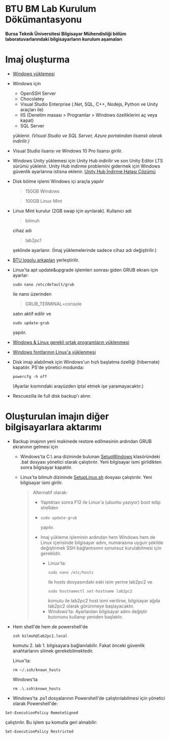 
# BTU BM Lab Kurulum Dökümantasyonu
**Bursa Teknik Üniversitesi Bilgisayar Mühendisliği bölüm laboratuvarlarındaki bilgisayarların kurulum aşamaları**

# Imaj oluşturma

- [Windows yüklemesi](WindowsYuklemesi.md)

- Windows için

	- OpenSSH Server
	- Chocolatey
	- Visual Studio Enterprise (.Net, SQL, C++, Nodejs, Python ve Unity araçları ile)
	- IIS (Denetim masası \> Programlar \> Windows özelliklerini aç veya kapat)
	- SQL Server
	
	yüklenir. *(Visual Studio ve SQL Server, Azure portalından lisanslı olarak indirilir.)*

- Visual Studio lisansı ve Windows 10 Pro lisansı girilir.

- Windows Unity yüklemesi için Unity Hub indirilir ve son Unity Editor LTS sürümü yüklenir. Unity Hub indirme problemini gidermek için Windows güvenlik ayarlarına istisna eklenir. [Unity Hub İndirme Hatası Çözümü](UnityHubFix.md)

- Disk bölme işlemi Windows içi araçla yapılır

	 > 150GB Windows

	 > 100GB Linux Mint

- Linux Mint kurulur (2GB swap için ayrılarak).
	Kullanıcı adı

	> bilmuh

	cihaz adı

	> lab2pc1

	şeklinde ayarlanır. (İmaj yüklemelerinde sadece cihaz adı değiştirilir.)

- [BTU logolu arkaplan](btu.png) yerleştirilir.

- Linux'ta apt update&upgrade işlemleri sonrası giden GRUB ekranı için ayarlar:

	```
	sudo nano /etc/default/grub
	```

	ile nano üzerinden

	> GRUB_TERMINAL=console

	satırı aktif edilir ve

	```
	sudo update-grub
	```

	yapılır.

- [Windows & Linux gerekli ortak programların yüklenmesi](OrtakProgramlar.md)

- [Windows fontlarının Linux'a yüklenmesi](Fontlar.md)

- Disk imajı alabilmek için Windows'un hızlı başlatma özelliği (hibernate) kapatılır. PS'de yönetici modunda:

	 ```
	 powercfg -h off
	 ```

 	(Ayarlar kısmındaki arayüzden iptal etmek işe yaramayacaktır.)

- Rescuezilla ile full disk backup'ı alınır.







# Oluşturulan imajın diğer bilgisayarlara aktarımı

- Backup imajının yeni makinede restore edilmesinin ardından GRUB ekranının gelmesi için
   
	 - Windows'ta C:\ ana dizininde bulunan [SetupWindows](SetupWindows) klasöründeki .bat dosyası yönetici olarak çalıştırılır. Yeni bilgisayar ismi girildikten sonra bilgisayar kapatılır.
	 - Linux'ta bilmuh dizininde [SetupLinux.sh](SetupLinux.sh) dosyası çalıştırılır. Yeni bilgisayar ismi girilir.
	 
	 
	 	> Alternatif olarak:
	 	> - Yaptıktan sonra F12 ile Linux'a (ubuntu yazıyor) boot edip shellden
	 	> - 
		>	```
		>	sudo update-grub
		>	```
		>	yapılır.
		>	
		> - Imaj yükleme işleminin ardından hem Windows hem de Linux içerisinde
		> bilgisayar adını, numarasına uygun şekilde değiştirmek SSH
		> bağlantısının sorunsuz kurulabilmesi için gereklidir.
		>	- Linux'ta:
		>		```
		>		sudo nano /etc/hosts
		>		```
		>		ile hosts dosyasındaki eski isim yerine lab2pc2 ve
		>		```
		>		sudo hostnamectl set-hostname lab2pc2
		>		```
		>		komutu ile lab2pc2 host ismi verilirse, bilgisayar ağda lab2pc2 olarak görünmeye başlayacaktır.
		>	- Windows'ta:
		>		Ayarlardan bilgisayar adını değiştir butonunu kullanıp yeniden başlatılır.

- Hem shell'de hem de powershell'de
	```
	ssh bilmuh@lab2pc1.local
	```
	komutu 2. lab 1. bilgisayara bağlanılabilir. Fakat önceki güvenlik anahtarlarını silmek gerekebilmektedir.
  
	Linux'ta:

	```
	rm ~/.ssh/known_hosts
	```

	Windows'ta

	```
	rm .\.ssh\known_hosts
	```

   



- Windows'ta .ps1 dosyalarının Powershell'de çalıştırılabilmesi için yönetici olarak Powershell'de:
 ```
 Set-ExecutionPolicy RemoteSigned
 ```
 
 çalıştırılır. Bu işlem şu komutla geri alınabilir:
 ```
 Set-ExecutionPolicy Restricted
 ```
 

